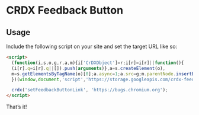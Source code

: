 # CRDX Feedback Button

## Usage

Include the following script on your site and set the target URL like so:

```html
<script>
  (function(i,s,o,g,r,a,m){i['CrDXObject']=r;i[r]=i[r]||function(){
  (i[r].q=i[r].q||[]).push(arguments)},a=s.createElement(o),
  m=s.getElementsByTagName(o)[0];a.async=1;a.src=g;m.parentNode.insertBefore(a,m)
  })(window,document,'script','https://storage.googleapis.com/crdx-feedback.appspot.com/feedback.js','crdx');

  crdx('setFeedbackButtonLink', 'https://bugs.chromium.org');
</script>
```

That’s it!
